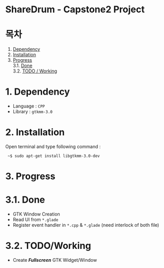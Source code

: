 # ShareDrum - Capstone2 Project  

# 목차  
1. [Dependency](#1-dependency)
2. [Installation](#2-installation)  
3. [Progress](#3-progress)  
3.1. [Done](#31-done)  
3.2. [TODO / Working](#32-todo---working)  

# 1. Dependency
* Language : `CPP`  
* Library : `gtkmm-3.0`  
 
# 2. Installation
Open terminal and type following command :  
```
 ~$ sudo apt-get install libgtkmm-3.0-dev 
```

# 3. Progress

# 3.1. Done
* GTK Window Creation
* Read UI from `*.glade`  
* Register event handler in `*.cpp` & `*.glade` (need interlock of both file)

# 3.2. TODO/Working
* Create **_Fullscreen_** GTK Widget/Window